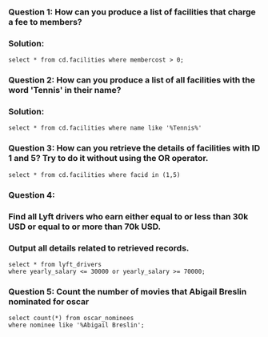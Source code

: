 ### Question 1: How can you produce a list of facilities that charge a fee to members?

### Solution:
```
select * from cd.facilities where membercost > 0;
```

### Question 2: How can you produce a list of all facilities with the word 'Tennis' in their name?

### Solution:
```
select * from cd.facilities where name like '%Tennis%'
```

### Question 3: How can you retrieve the details of facilities with ID 1 and 5? Try to do it without using the OR operator.

```
select * from cd.facilities where facid in (1,5)
```
### Question 4: 
### Find all Lyft drivers who earn either equal to or less than 30k USD or equal to or more than 70k USD.
### Output all details related to retrieved records.

```
select * from lyft_drivers 
where yearly_salary <= 30000 or yearly_salary >= 70000;
```

### Question 5: Count the number of movies that Abigail Breslin nominated for oscar

```
select count(*) from oscar_nominees
where nominee like '%Abigail Breslin';
```